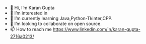 - 👋 Hi, I’m Karan Gupta
- 👀 I’m interested in 
- 🌱 I’m currently learning Java,Python-Tkinter,CPP.
- 💞️ I’m looking to collaborate on open source.
- 📫 How to reach me https://www.linkedin.com/in/karan-gupta-2716a0213/

<!---
karanG69/karanG69 is a ✨ special ✨ repository because its `README.md` (this file) appears on your GitHub profile.
You can click the Preview link to take a look at your changes.
--->

